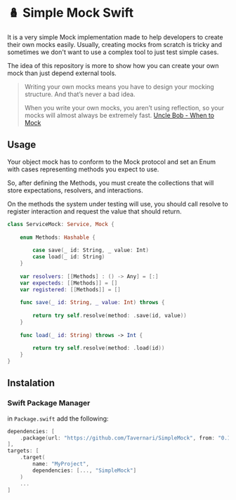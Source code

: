 # 🪆 Simple Mock Swift

It is a very simple Mock implementation made to help developers to create their own mocks easily.
Usually, creating mocks from scratch is tricky and sometimes we don't want to use a complex tool to just test simple cases.

The idea of this repository is more to show how you can create your own mock than just depend external tools.

>Writing your own mocks means you have to design your mocking structure. And that’s never a bad idea.
>
>When you write your own mocks, you aren’t using reflection, so your mocks will almost always be extremely fast.
[Uncle Bob - When to Mock](https://blog.cleancoder.com/uncle-bob/2014/05/10/WhenToMock.html)

## Usage

Your object mock has to conform to the Mock protocol and set an Enum with cases representing methods you expect to use.

So, after defining the Methods, you must create the collections that will store expectations, resolvers, and interactions.

On the methods the system under testing will use, you should call resolve to register interaction and request the value that should return.

```Swift
class ServiceMock: Service, Mock {
    
    enum Methods: Hashable {
        
        case save(_ id: String, _ value: Int)
        case load(_ id: String)
    }
    
    var resolvers: [[Methods] : () -> Any] = [:]
    var expecteds: [[Methods]] = []
    var registered: [[Methods]] = []
    
    func save(_ id: String, _ value: Int) throws {
        
        return try self.resolve(method: .save(id, value))
    }
    
    func load(_ id: String) throws -> Int {
        
        return try self.resolve(method: .load(id))
    }
}
```

## Instalation

### Swift Package Manager

in `Package.swift` add the following:

```swift
dependencies: [
    .package(url: "https://github.com/Tavernari/SimpleMock", from: "0.1.0")
],
targets: [
    .target(
        name: "MyProject",
        dependencies: [..., "SimpleMock"]
    )
    ...
]
```
